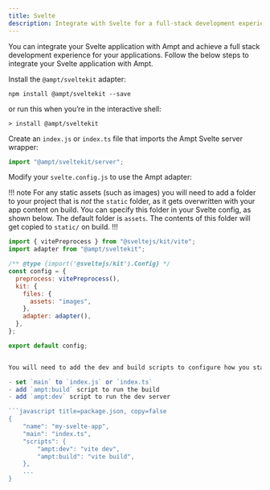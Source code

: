 ```yaml
---
title: Svelte
description: Integrate with Svelte for a full-stack development experience.
---
```


You can integrate your Svelte application with Ampt and achieve a full stack development experience for your applications. Follow the below steps to integrate your Svelte application with Ampt.

Install the `@ampt/sveltekit` adapter:

```terminal title=Terminal
npm install @ampt/sveltekit --save
```

or run this when you’re in the interactive shell:

```terminal title=Terminal
> install @ampt/sveltekit
```

Create an `index.js` or `index.ts` file that imports the Ampt Svelte server wrapper:

```javascript header=false
import "@ampt/sveltekit/server";
```

Modify your `svelte.config.js` to use the Ampt adapter:

!!! note
For any static assets (such as images) you will need to add a folder to your project that is _not_ the `static` folder, as it gets overwritten with your app content on build. You can specify this folder in your Svelte config, as shown below. The default folder is `assets`. The contents of this folder will get copied to `static/` on build.
!!!

```javascript header=false
import { vitePreprocess } from "@sveltejs/kit/vite";
import adapter from "@ampt/sveltekit";

/** @type {import('@sveltejs/kit').Config} */
const config = {
  preprocess: vitePreprocess(),
  kit: {
    files: {
      assets: "images",
    },
    adapter: adapter(),
  },
};

export default config;
```

````javascript header=false

You will need to add the dev and build scripts to configure how you start the development server inside interactive shell and how you package your application. You will need to update `package.json`:

- set `main` to `index.js` or `index.ts`
- add `ampt:build` script to run the build
- add `ampt:dev` script to run the dev server

```javascript title=package.json, copy=false
{
	"name": "my-svelte-app",
	"main": "index.ts",
	"scripts": {
		"ampt:dev": "vite dev",
		"ampt:build": "vite build",
    },
    ...
}
````

